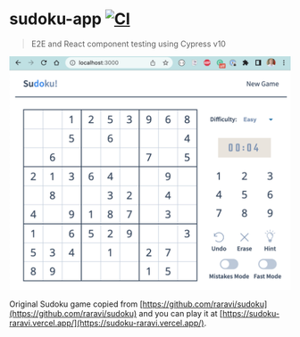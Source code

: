 # sudoku-app [![CI](https://github.com/bahmutov/sudoku-app/actions/workflows/ci.yml/badge.svg?branch=main)](https://github.com/bahmutov/sudoku-app/actions/workflows/ci.yml)

> E2E and React component testing using Cypress v10

![Sudoku application running locally](./images/app.png)

Original Sudoku game copied from [https://github.com/raravi/sudoku](https://github.com/raravi/sudoku) and you can play it at [https://sudoku-raravi.vercel.app/](https://sudoku-raravi.vercel.app/).
